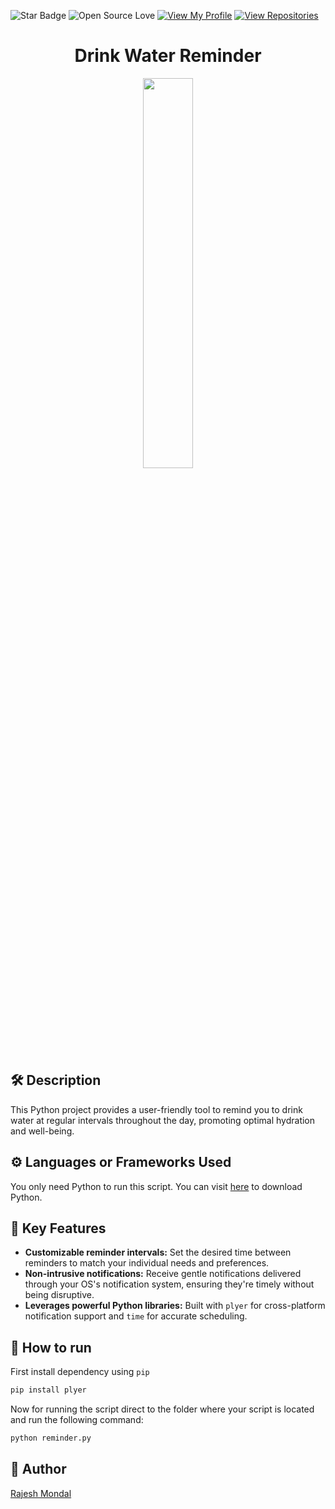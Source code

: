 ![Star Badge](https://img.shields.io/static/v1?label=%F0%9F%8C%9F&message=If%20Useful&style=style=flat&color=BC4E99)
![Open Source Love](https://badges.frapsoft.com/os/v1/open-source.svg?v=103)
[![View My Profile](https://img.shields.io/badge/View-My_Profile-green?logo=GitHub)](https://github.com/rmondal-official)
[![View Repositories](https://img.shields.io/badge/View-My_Repositories-blue?logo=GitHub)](https://github.com/rmondal-official?tab=repositories)


<h1 align="center">Drink Water Reminder</h1>

<p align="center">
<img src="https://www.google.com/url?sa=i&url=https%3A%2F%2Fchibird.com%2Fpost%2F180359694859%2Fdaily-reminder-to-drink-enough-water-you-cant&psig=AOvVaw0uDgh2LyaegHLEiAeKYfdA&ust=1710945745033000&source=images&cd=vfe&opi=89978449&ved=0CBMQjRxqFwoTCKCe8N7HgIUDFQAAAAAdAAAAABAE" width=40% height=40%>

## 🛠️ Description

This Python project provides a user-friendly tool to remind you to drink water at regular intervals throughout the day, promoting optimal hydration and well-being.

## ⚙️ Languages or Frameworks Used
You only need Python to run this script. You can visit [here](https://www.python.org/downloads/) to download Python.

## 🎯 Key Features

- **Customizable reminder intervals:** Set the desired time between reminders to match your individual needs and preferences.
- **Non-intrusive notifications:** Receive gentle notifications delivered through your OS's notification system, ensuring they're timely without being disruptive.
- **Leverages powerful Python libraries:** Built with `plyer` for cross-platform notification support and `time` for accurate scheduling.


## 🚀  How to run

First install dependency using `pip`
```bash
pip install plyer
```
Now for running the script direct to the folder where your script is located and run the following command:
```bash
python reminder.py
```

## 🤖 Author
[Rajesh Mondal](https://github.com/rmondal-official)

